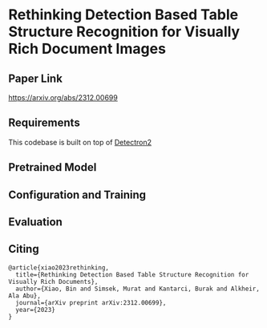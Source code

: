 # Rethinking Detection Based Table Structure Recognition for Visually Rich Document Images

## Paper Link
https://arxiv.org/abs/2312.00699

## Requirements
This codebase is built on top of [Detectron2](https://github.com/facebookresearch/detectron2)

## Pretrained Model

## Configuration and Training

## Evaluation

## Citing
```
@article{xiao2023rethinking,
  title={Rethinking Detection Based Table Structure Recognition for Visually Rich Documents},
  author={Xiao, Bin and Simsek, Murat and Kantarci, Burak and Alkheir, Ala Abu},
  journal={arXiv preprint arXiv:2312.00699},
  year={2023}
}
```
